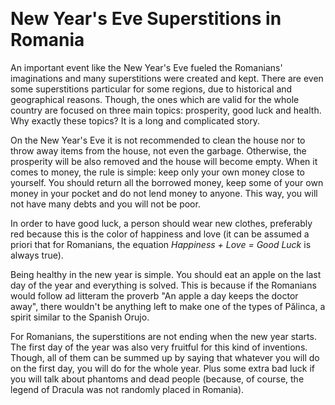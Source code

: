 &nbsp;

# New Year's Eve Superstitions in Romania

An important event like the New Year's Eve fueled the Romanians' imaginations and many superstitions were created and kept. There are even some superstitions particular for some regions, due to historical and geographical reasons. Though, the ones which are valid for the whole country are focused on three main topics: prosperity, good luck and health. Why exactly these topics? It is a long and complicated story.

On the New Year's Eve it is not recommended to clean the house nor to throw away items from the house, not even the garbage. Otherwise, the prosperity will be also removed and the house will become empty. When it comes to money, the rule is simple: keep only your own money close to yourself. You should return all the borrowed money, keep some of your own money in your pocket and do not lend money to anyone. This way, you will not have many debts and you will not be poor.

In order to have good luck, a person should wear new clothes, preferably red because this is the color of happiness and love (it can be assumed a priori that for Romanians, the equation _Happiness + Love = Good Luck_ is always true).

Being healthy in the new year is simple. You should eat an apple on the last day of the year and everything is solved. This is because if the Romanians would follow ad litteram the proverb "An apple a day keeps the doctor away", there wouldn't be anything left to make one of the types of Pălinca, a spirit similar to the Spanish Orujo.

For Romanians, the superstitions are not ending when the new year starts. The first day of the year was also very fruitful for this kind of inventions. Though, all of them can be summed up by saying that whatever you will do on the first day, you will do for the whole year. Plus some extra bad luck if you will talk about phantoms and dead people (because, of course, the legend of Dracula was not randomly placed in Romania). 
